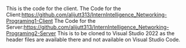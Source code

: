 This is the code for the client.
The Code for the Client:https://github.com/alijutt313/InternIntelligence_Networking-Programing1-Client
The Code for the Server:https://github.com/alijutt313/InternIntelligence_Networking-Programing2-Server
This is to be cloned to Visual Studio 2022 as the header files are available there and not available on Visual Studio Code.
